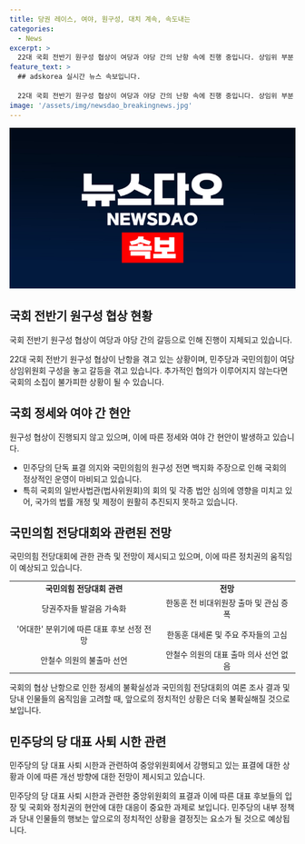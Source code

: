 ```yaml
---
title: 당권 레이스, 여야, 원구성, 대치 계속, 속도내는
categories:
  - News
excerpt: >
  22대 국회 전반기 원구성 협상이 여당과 야당 간의 난항 속에 진행 중입니다. 상임위 부분 단독 구성 문제로 인해 원구성 협상이 진행되지 않고 있으며, 국회의장은 여야 합의를 촉구하고 있습니다. 이에 따라 국민의힘과 민주당 간의 갈등이 심화되고 있으며, 당내 당권주자들의 움직임도 관심을 모으고 있습니다. 민주당은 당 대표 사퇴 시한 관련 당헌 개정에 대한 논의를 진행 중이고, 국민의힘은 다음달 전당대회를 앞둬 당권주자들의 발걸음이 활발히 이어지고 있습니다.
feature_text: >
  ## adskorea 실시간 뉴스 속보입니다.

  22대 국회 전반기 원구성 협상이 여당과 야당 간의 난항 속에 진행 중입니다. 상임위 부분 단독 구성 문제로 인해 원구성 협상이 진행되지 않고 있으며, 국회의장은 여야 합의를 촉구하고 있습니다. 이에 따라 국민의힘과 민주당 간의 갈등이 심화되고 있으며, 당내 당권주자들의 움직임도 관심을 모으고 있습니다. 민주당은 당 대표 사퇴 시한 관련 당헌 개정에 대한 논의를 진행 중이고, 국민의힘은 다음달 전당대회를 앞둬 당권주자들의 발걸음이 활발히 이어지고 있습니다.
image: '/assets/img/newsdao_breakingnews.jpg'
---
```


<p><img src="/assets/img/newsdao_breakingnews.jpg" alt="adskorea 속보" /></p>

<h2 data-ke-size="size26">국회 전반기 원구성 협상 현황</h2>

<p>국회 전반기 원구성 협상이 여당과 야당 간의 갈등으로 인해 진행이 지체되고 있습니다.</p>

<p data-ke-size="size16">22대 국회 전반기 원구성 협상이 난항을 겪고 있는 상황이며, 민주당과 국민의힘이 여당 상임위원회 구성을 놓고 갈등을 겪고 있습니다. 추가적인 협의가 이루어지지 않는다면 국회의 소집이 불가피한 상황이 될 수 있습니다.</p>

<h2 data-ke-size="size26">국회 정세와 여야 간 현안</h2>

<p>원구성 협상이 진행되지 않고 있으며, 이에 따른 정세와 여야 간 현안이 발생하고 있습니다.</p>

<ul>
  <li>민주당의 단독 표결 의지와 국민의힘의 원구성 전면 백지화 주장으로 인해 국회의 정상적인 운영이 마비되고 있습니다.</li>
  <li>특히 국회의 일반사법관(법사위원회)의 회의 및 각종 법안 심의에 영향을 미치고 있어, 국가의 법률 개정 및 제정이 원활히 추진되지 못하고 있습니다.</li>
</ul>

<h2 data-ke-size="size26">국민의힘 전당대회와 관련된 전망</h2>

<p>국민의힘 전당대회에 관한 관측 및 전망이 제시되고 있으며, 이에 따른 정치권의 움직임이 예상되고 있습니다.</p>

<table>
  <tr>
    <td style="text-align: center; height: 17px;"><b>국민의힘 전당대회 관련</b></td>
    <td style="text-align: center; height: 17px;"><b>전망</b></td>
  </tr>
  <tr>
    <td style="text-align: center; height: 17px;">당권주자들 발걸음 가속화</td>
    <td style="text-align: center; height: 17px;">한동훈 전 비대위원장 출마 및 관심 증폭</td>
  </tr>
  <tr>
    <td style="text-align: center; height: 17px;">'어대한' 분위기에 따른 대표 후보 선정 전망</td>
    <td style="text-align: center; height: 17px;">한동훈 대세론 및 주요 주자들의 고심</td>
  </tr>
  <tr>
    <td style="text-align: center; height: 17px;">안철수 의원의 불출마 선언</td>
    <td style="text-align: center; height: 17px;">안철수 의원의 대표 출마 의사 선언 없음</td>
  </tr>
</table>

<p data-ke-size="size16">국회의 협상 난항으로 인한 정세의 불확실성과 국민의힘 전당대회의 여론 조사 결과 및 당내 인물들의 움직임을 고려할 때, 앞으로의 정치적인 상황은 더욱 불확실해질 것으로 보입니다.</p>

<h2 data-ke-size="size26">민주당의 당 대표 사퇴 시한 관련</h2>

<p>민주당의 당 대표 사퇴 시한과 관련하여 중앙위원회에서 강행되고 있는 표결에 대한 상황과 이에 따른 개선 방향에 대한 전망이 제시되고 있습니다.</p>

<p data-ke-size="size16">민주당의 당 대표 사퇴 시한과 관련한 중앙위원회의 표결과 이에 따른 대표 후보들의 입장 및 국회와 정치권의 현안에 대한 대응이 중요한 과제로 보입니다. 민주당의 내부 정책과 당내 인물들의 행보는 앞으로의 정치적인 상황을 결정짓는 요소가 될 것으로 예상됩니다.</p>

